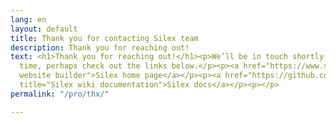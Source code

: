 ```yaml
---
lang: en
layout: default
title: Thank you for contacting Silex team
description: Thank you for reaching out!
text: <h1>Thank you for reaching out!</h1><p>We’ll be in touch shortly. In the mean
  time, perhaps check out the links below.</p><p><a href="https://www.silex.me/" title="Silex
  website builder">Silex home page</a></p><p><a href="https://github.com/silexlabs/Silex/wiki"
  title="Silex wiki documentation">Silex docs</a></p><p></p>
permalink: "/pro/thx/"

---
```

